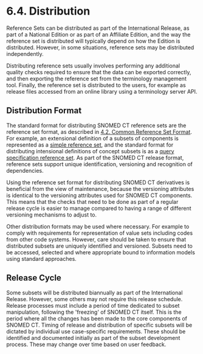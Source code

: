 # 6.4. Distribution

Reference Sets can be distributed as part of the International Release, as part of a National Edition or as part of an Affiliate Edition, and the way the reference set is distributed will typically depend on how the Edition is distributed. However, in some situations, reference sets may be distributed independently.

Distributing reference sets usually involves performing any additional quality checks required to ensure that the data can be exported correctly, and then exporting the reference set from the terminology management tool. Finally, the reference set is distributed to the users, for example as release files accessed from an online library using a terminology server API.

## Distribution Format

The standard format for distributing SNOMED CT reference sets are the reference set format, as described in [4.2. Common Reference Set Format](https://github.com/IHTSDO/snomedct-refset-guide/blob/main/6%20reference-set-development/4.2.-Common-Reference-Set-Format_35985488.html). For example, an extensional definition of a subsets of components is represented as a [simple reference set](https://github.com/IHTSDO/snomedct-refset-guide/blob/main/6%20reference-set-development/5.1-Simple-Reference-Set_35985677.html), and the standard format for distributing intensional definitions of concept subsets is as a [query specification reference set](https://github.com/IHTSDO/snomedct-refset-guide/blob/main/6%20reference-set-development/5.2.-Query-Specification-Reference-Set_35985685.html). As part of the SNOMED CT release format, reference sets support unique identification, versioning and recognition of dependencies.

Using the reference set format for distributing SNOMED CT derivatives is beneficial from the view of maintenance, because the versioning attributes is identical to the versioning attributes used for SNOMED CT components. This means that the checks that need to be done as part of a regular release cycle is easier to manage compared to having a range of different versioning mechanisms to adjust to.

Other distribution formats may be used where necessary. For example to comply with requirements for representation of value sets including codes from other code systems. However, care should be taken to ensure that distributed subsets are uniquely identified and versioned. Subsets need to be accessed, selected and where appropriate bound to information models using standard approaches.

## Release Cycle

Some subsets will be distributed biannually as part of the International Release. However, some others may not require this release schedule. Release processes must include a period of time dedicated to subset manipulation, following the 'freezing' of SNOMED CT itself. This is the period where all the changes has been made to the core components of SNOMED CT. Timing of release and distribution of specific subsets will be dictated by individual use case-specific requirements. These should be identified and documented initially as part of the subset development process. These may change over time based on user feedback.
